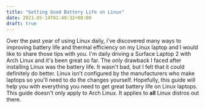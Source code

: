 ```yaml
---
title: "Getting Good Battery Life on Linux"
date: 2021-05-14T01:49:32+08:00
draft: true
---
```


Over the past year of using Linux daily, i've discovered many ways to improving battery life and thermal efficiency on my Linux laptop and I would like to share those tips with you. I'm daily driving a Surface Laptop 2 with Arch Linux and it's been great so far. The only drawback I faced after installing Linux was the battery life. It wasn't bad, but I felt that it could definitely do better. Linux isn't configured by the manufacturers who make laptops so you'll need to do the changes yourself. Hopefully, this guide will help you with everything you need to get great battery life on Linux laptops. This guide doesn't only apply to Arch Linux. It applies to **all** Linux distros out there.

<!-- change -->
<!-- TODO: add average battery life stats and stuff -->